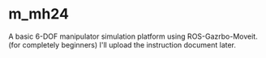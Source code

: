 # m_mh24
A  basic 6-DOF manipulator simulation platform using ROS-Gazrbo-Moveit. (for completely beginners)
I'll upload the instruction document later.

